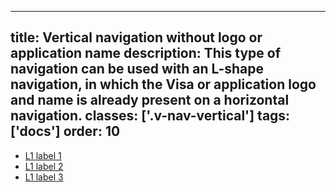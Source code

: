 <!--
 *              Copyright (c) 2025 Visa, Inc.
 *
 * Licensed under the Apache License, Version 2.0 (the "License");
 * you may not use this file except in compliance with the License.
 * You may obtain a copy of the License at
 *
 *         http://www.apache.org/licenses/LICENSE-2.0
 *
 * Unless required by applicable law or agreed to in writing, software
 * distributed under the License is distributed on an "AS IS" BASIS,
 * WITHOUT WARRANTIES OR CONDITIONS OF ANY KIND, either express or implied.
 * See the License for the specific language governing permissions and
 * limitations under the License.
 *
 -->
---
title: Vertical navigation without logo or application name
description: This type of navigation can be used with an L-shape navigation, in which the Visa or application logo and name is already present on a horizontal navigation.
classes: ['.v-nav-vertical']
tags: ['docs']
order: 10
---

<nav aria-label="Vertical without logo or application name" class="v-nav v-nav-vertical" style="max-inline-size: 242px">
  <ul class="v-tabs v-tabs-vertical">
    <li class="v-tab">
      <a class="v-button v-button-tertiary" href="javascript:window.location.href=window.location.href">
        L1 label 1
      </a>
    </li>
    <li class="v-tab">
      <a class="v-button v-button-tertiary" href="javascript:window.location.href=window.location.href">
        L1 label 2
      </a>
    </li>
    <li class="v-tab">
      <a class="v-button v-button-tertiary" href="javascript:window.location.href=window.location.href">
        L1 label 3
      </a>
    </li>
  </ul>
</nav>
